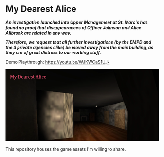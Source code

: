 # My Dearest Alice 


_**An investigation launched into Upper Management at St. Marc's has found no proof that disappearances of Officer Johnson and Alice Allbrook are related in any way.**_

_**Therefore, we request that all further investigations (by the EMPD and the 3 private agencies alike) be moved away from the main building, as they are of great distress to our working staff.**_

Demo Playthrough: https://youtu.be/WJKWCaS1U_k
 
![My Dearest Alice](images/MDA.png)



This repository houses the game assets I'm willing to share.
